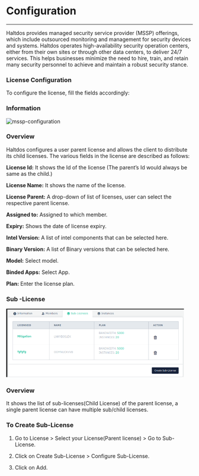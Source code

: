 # Configuration
---

Haltdos provides managed security service provider (MSSP) offerings, which include outsourced monitoring and management for security devices and systems. Haltdos operates high-availability security operation centers, either from their own sites or through other data centers, to deliver 24/7 services. This helps businesses minimize the need to hire, train, and retain many security personnel to achieve and maintain a robust security stance. 

### License Configuration 

To configure the license, fill the fields accordingly:

### Information

![mssp-configuration](/img/mssp/v8/docs/mssp-config1.png)

### Overview

Haltdos configures a user parent license and allows the client to distribute its child licenses. The various fields in the license are described as follows:   

**License Id:**  It shows the Id of the license (The parent’s Id would always be same as the child.)   

**License Name:** It shows the name of the license.  

**License Parent:** A drop-down of list of licenses, user can select the respective parent license. 

**Assigned to:** Assigned to which member. 

**Expiry:** Shows the date of license expiry. 

**Intel Version:** A list of intel components that can be selected here. 
  
**Binary Version:**  A list of Binary versions that can be selected here. 

**Model:** Select model.

**Binded Apps:** Select App.
  
**Plan:** Enter the license plan.

### Sub -License

![mssp-configuration](/img/mssp/v8/docs/sub-license.png)
  
### Overview 

It shows the list of sub-licenses(Child License) of the parent license, a single parent license can have multiple sub/child licenses. 

### To Create Sub-License 

1. Go to License > Select your License(Parent license) > Go to Sub-License. 

2. Click on Create Sub-License > Configure Sub-License. 

3. Click on Add. 

